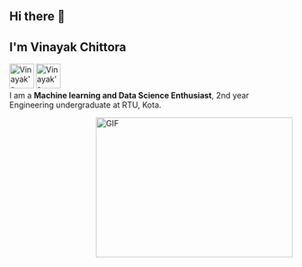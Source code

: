 
## Hi there 👋
## I'm **Vinayak Chittora**



<a href="https://www.linkedin.com/in/vinayak-chittora/">
  <img align="left" alt="Vinayak's LinkdeIn" width="44px" src="https://cdn.jsdelivr.net/npm/simple-icons@v3/icons/linkedin.svg" />
</a>
<a href="https://www.kaggle.com/vinayakchittora/account">
  <img align="left" alt="Vinayak's Kaggle" width="44px" src="https://cdn.jsdelivr.net/npm/simple-icons@3.1.0/icons/kaggle.svg" />
</a>
<br />
<br />
<p></p>

I am a **Machine learning and Data Science Enthusiast**, 2nd year Engineering undergraduate at RTU, Kota.

<!-- ![Vinayak's github stats](https://github-readme-stats.vercel.app/api?username=Vinayak409&show_icons=true&hide_border=true) -->

<img align="right" height="250" width="350" alt="GIF" src="https://remakelearning.org/wp-content/uploads/2020/01/122.gif" />
